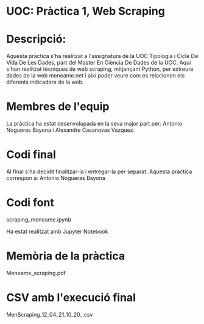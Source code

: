# UOC: Pràctica 1, Web Scraping

# Descripció:

Aquesta pràctica s'ha realitzat a l'assignatura de la UOC Tipologia i Cicle De Vida De Les Dades, part del Master En Ciència De Dades de la UOC.
Aquí s'han realitzat tècniques de web scraping, mitjançant Python, per extreure dades de la web meneame.net i així poder veure com es relacionen els diferents indicadors de la web.

# Membres de l'equip

La pràctica ha estat desenvolupada en la seva major part per: Antonio Nogueras Bayona i Alexandre Casanovas Vazquez.

# Codi final

Al final s'ha decidit finalitzar-la i entregar-la per separat.
Aquesta pràctica correspon a: Antonio Nogueras Bayona

# Codi font

scraping_meneame.ipynb

Ha estat realitzat amb Jupyter Notebook

# Memòria de la pràctica

Meneame_scraping.pdf

# CSV amb l'execució final

MenScraping_12_04_21_10_20_.csv
